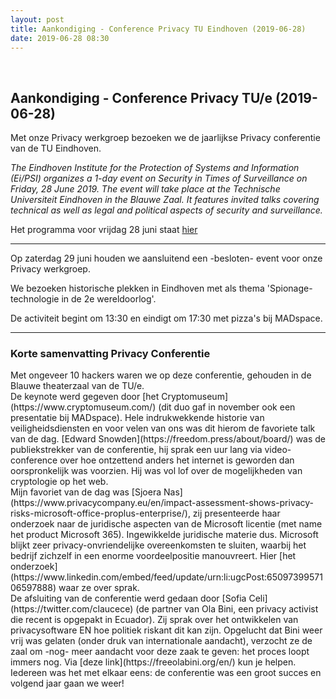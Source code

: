 ```yaml
---
layout: post
title: Aankondiging - Conference Privacy TU Eindhoven (2019-06-28)
date: 2019-06-28 08:30
---
```

<br>

<h2>Aankondiging - Conference Privacy TU/e (2019-06-28)</h2>

Met onze Privacy werkgroep bezoeken we de jaarlijkse Privacy conferentie van de TU Eindhoven. 

_The Eindhoven Institute for the Protection of Systems and Information (Ei/PSI) organizes a 1-day event on Security in Times of Surveillance on Friday, 28 June 2019. The event will take place at the Technische Universiteit Eindhoven in the Blauwe Zaal. It features invited talks covering technical as well as legal and political aspects of security and surveillance._

Het programma voor vrijdag 28 juni staat [hier](https://www.win.tue.nl/eipsi/surveillance.html) 

---

Op zaterdag 29 juni houden we aansluitend een -besloten- event voor onze Privacy werkgroep.

We bezoeken historische plekken in Eindhoven met als thema 'Spionage-technologie in de 2e wereldoorlog'. 

De activiteit begint om 13:30 en eindigt om 17:30 met pizza's bij MADspace. 

---

<h3>Korte samenvatting Privacy Conferentie</h3>
Met ongeveer 10 hackers waren we op deze conferentie, gehouden in de Blauwe theaterzaal van de TU/e. <BR/>
De keynote werd gegeven door [het Cryptomuseum](https://www.cryptomuseum.com/) (dit duo gaf in november ook een presentatie bij MADspace).
Hele indrukwekkende historie van veiligheidsdiensten en voor velen van ons was dit hierom de favoriete talk van de dag. 
[Edward Snowden](https://freedom.press/about/board/) was de publiekstrekker van de conferentie, hij sprak een uur lang via video-conference over hoe ontzettend anders het internet is geworden dan oorspronkelijk was voorzien. 
Hij was vol lof over de mogelijkheden van cryptologie op het web. <BR/>
Mijn favoriet van de dag was [Sjoera Nas](https://www.privacycompany.eu/en/impact-assessment-shows-privacy-risks-microsoft-office-proplus-enterprise/), zij presenteerde haar onderzoek naar de juridische aspecten van de Microsoft licentie (met name het product Microsoft 365). Ingewikkelde juridische materie dus. 
Microsoft blijkt zeer privacy-onvriendelijke overeenkomsten te sluiten, waarbij het bedrijf zichzelf in een enorme voordeelpositie manouvreert. Hier [het onderzoek](https://www.linkedin.com/embed/feed/update/urn:li:ugcPost:6509739957106597888) waar ze over sprak. <BR/>
De afsluiting van de conferentie werd gedaan door [Sofia Celi](https://twitter.com/claucece) (de partner van Ola Bini, een privacy activist die recent is opgepakt in Ecuador). 
Zij sprak over het ontwikkelen van privacysoftware EN hoe politiek riskant dit kan zijn. Opgelucht dat Bini weer vrij was gelaten (onder druk van internationale aandacht), verzocht ze de zaal om -nog- meer aandacht voor deze zaak te geven: het proces loopt immers nog. Via [deze link](https://freeolabini.org/en/) kun je helpen.<BR/> 
Iedereen was het met elkaar eens: de conferentie was een groot succes en volgend jaar gaan we weer!<BR/>